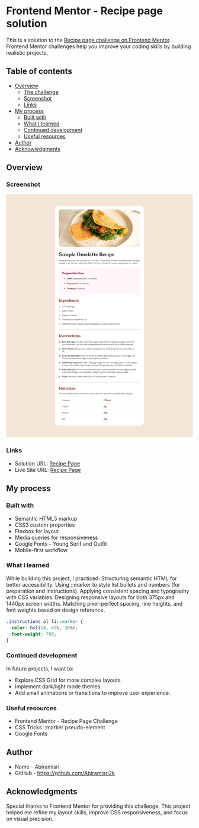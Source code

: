 # Frontend Mentor - Recipe page solution

This is a solution to the [Recipe page challenge on Frontend Mentor](https://www.frontendmentor.io/solutions/recipe-page-g8rTZLWTOf). Frontend Mentor challenges help you improve your coding skills by building realistic projects. 

## Table of contents

- [Overview](#overview)
  - [The challenge](#the-challenge)
  - [Screenshot](#screenshot)
  - [Links](#links)
- [My process](#my-process)
  - [Built with](#built-with)
  - [What I learned](#what-i-learned)
  - [Continued development](#continued-development)
  - [Useful resources](#useful-resources)
- [Author](#author)
- [Acknowledgments](#acknowledgments)

## Overview

### Screenshot

![](./assets/images/Screenshot%202025-10-31%20at%2016-02-09%20Frontend%20Mentor%20Recipe%20page.png)

### Links

- Solution URL: [Recipe Page](https://www.frontendmentor.io/solutions/recipe-page-g8rTZLWTOf)
- Live Site URL: [Recipe Page](https://frontend-mentor-challenges-es92.vercel.app/)

## My process

### Built with

- Semantic HTML5 markup
- CSS3 custom properties
- Flexbox for layout
- Media queries for responsiveness
- Google Fonts – Young Serif and Outfit
- Mobile-first workflow


### What I learned

While building this project, I practiced:
Structuring semantic HTML for better accessibility.
Using ::marker to style list bullets and numbers (for preparation and instructions).
Applying consistent spacing and typography with CSS variables.
Designing responsive layouts for both 375px and 1440px screen widths.
Matching pixel-perfect spacing, line heights, and font weights based on design reference.

```css
.instructions ol li::marker {
  color: hsl(14, 45%, 36%);
  font-weight: 700;
}
```

### Continued development

In future projects, I want to:

- Explore CSS Grid for more complex layouts.
- Implement dark/light mode themes.
- Add small animations or transitions to improve user experience.

### Useful resources

- Frontend Mentor - Recipe Page Challenge
- CSS Tricks ::marker pseudo-element
- Google Fonts

## Author

- Name - Abiramisri
- GitHub - https://github.com/Abiramisri2k 

## Acknowledgments

Special thanks to Frontend Mentor for providing this challenge.
This project helped me refine my layout skills, improve CSS responsiveness, and focus on visual precision.
